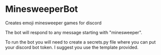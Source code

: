# MinesweeperBot
Creates emoji minesweeper games for discord

The bot will respond to any message starting with "minesweeper".

To run the bot you will need to create a secrets.py file where you can put your discord bot token. I suggest you use the template provided.

